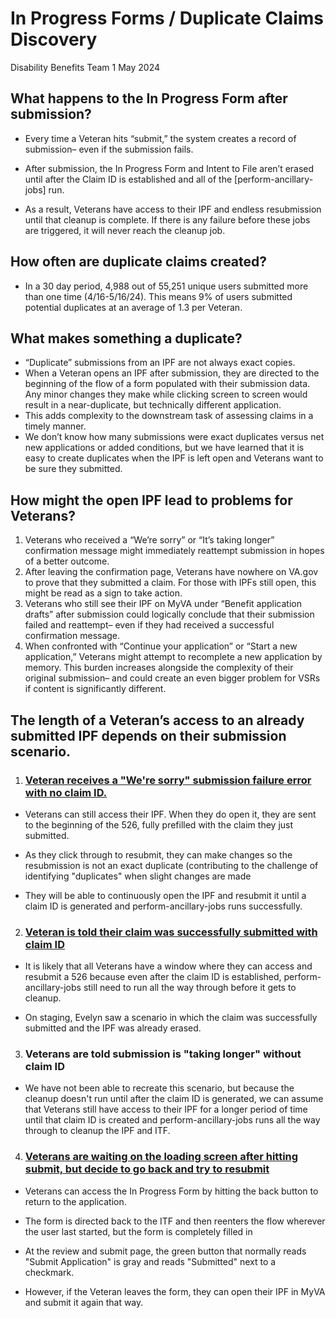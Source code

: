 # In Progress Forms / Duplicate Claims Discovery
Disability Benefits Team 1
May 2024

  

## What happens to the In Progress Form after submission?

-   Every time a Veteran hits “submit,” the system creates a record of submission– even if the submission fails.
    
-   After submission, the In Progress Form and Intent to File aren’t erased until after the Claim ID is established and all of the [perform-ancillary-jobs] run.
    
-   As a result, Veterans have access to their IPF and endless resubmission until that cleanup is complete. If there is any failure before these jobs are triggered, it will never reach the cleanup job.
    

  

## How often are duplicate claims created?

-   In a 30 day period, 4,988 out of 55,251 unique users submitted more than one time (4/16-5/16/24). This means 9% of users submitted potential duplicates at an average of 1.3 per Veteran.
    

  ## What makes something a duplicate?

- “Duplicate” submissions from an IPF are not always exact copies. 
- When a Veteran opens an IPF after submission, they are directed to the beginning of the flow of a form populated with their submission data.  Any minor changes they make while clicking screen to screen would result in a near-duplicate, but technically different application. 
- This adds complexity to the downstream task of assessing claims in a timely manner.
- We don’t know how many submissions were exact duplicates versus net new applications or added conditions, but we have learned that it is easy to create duplicates when the IPF is left open and Veterans want to be sure they submitted.

  
## How might the open IPF lead to problems for Veterans?

1.  Veterans who received a “We’re sorry” or “It’s taking longer” confirmation message might immediately reattempt submission in hopes of a better outcome.
2.  After leaving the confirmation page, Veterans have nowhere on VA.gov to prove that they submitted a claim. For those with IPFs still open, this might be read as a sign to take action.
3.  Veterans who still see their IPF on MyVA under “Benefit application drafts” after submission could logically conclude that their submission failed and reattempt– even if they had received a successful confirmation message.
4.  When confronted with “Continue your application” or “Start a new application,” Veterans might attempt to recomplete a new application by memory. This burden increases alongside the complexity of their original submission– and could create an even bigger problem for VSRs if content is significantly different.
    

## The length of a Veteran’s access to an already submitted IPF depends on their submission scenario.

1.  ### [Veteran receives a "We're sorry" submission failure error with no claim ID.](https://dsva.slack.com/files/U04THN07094/F0730B2GZTN/dupesy_ux.mov)
    

-   Veterans can still access their IPF. When they do open it, they are sent to the beginning of the 526, fully prefilled with the claim they just submitted.
    
-   As they click through to resubmit, they can make changes so the resubmission is not an exact duplicate (contributing to the challenge of identifying "duplicates" when slight changes are made
    
-   They will be able to continuously open the IPF and resubmit it until a claim ID is generated and perform-ancillary-jobs runs successfully.
    

  

2.  ### [Veteran is told their claim was successfully submitted with claim ID](https://dsva.slack.com/archives/C053UDWMH7U/p1716236383655519?thread_ts=1716236330.858649&cid=C053UDWMH7U)
    

-   It is likely that all Veterans have a window where they can access and resubmit a 526 because even after the claim ID is established, perform-ancillary-jobs still need to run all the way through before it gets to cleanup.
    
-   On staging, Evelyn saw a scenario in which the claim was successfully submitted and the IPF was already erased.
    

3.  ### Veterans are told submission is "taking longer" without claim ID
    
-   We have not been able to recreate this scenario, but because the cleanup doesn't run until after the claim ID is generated, we can assume that Veterans still have access to their IPF for a longer period of time until that claim ID is created and perform-ancillary-jobs runs all the way through to cleanup the IPF and ITF.
    

4.  ### [Veterans are waiting on the loading screen after hitting submit, but decide to go back and try to resubmit](https://dsva.slack.com/files/U05NY30QW6N/F0749FT8J58/back_button_on_loading_screen_duplicate.mov)
    

-   Veterans can access the In Progress Form by hitting the back button to return to the application.
    
-   The form is directed back to the ITF and then reenters the flow wherever the user last started, but the form is completely filled in
    
-   At the review and submit page, the green button that normally reads "Submit Application" is gray and reads "Submitted" next to a checkmark.
    
-   However, if the Veteran leaves the form, they can open their IPF in MyVA and submit it again that way.
